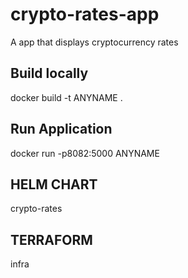 # crypto-rates-app

A app that displays cryptocurrency rates

## Build locally 

docker build -t ANYNAME .

## Run Application

docker run -p8082:5000 ANYNAME

## HELM CHART

crypto-rates

## TERRAFORM

infra


